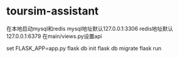 # toursim-assistant    
在本地启动mysql和redis
mysql地址默认127.0.0.1:3306
redis地址默认127.0.0.1:6379
在main/views.py设置api

set FLASK_APP=app.py
flask db init
flask db migrate
flask run
